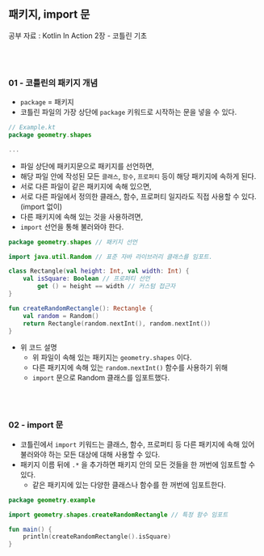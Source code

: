 ## 패키지, import 문

공부 자료 : Kotlin In Action 2장 - 코틀린 기초

<br></br>

### 01 - 코틀린의 패키지 개념

- `package` = 패키지
- 코틀린 파일의 가장 상단에 `package` 키워드로 시작하는 문을 넣을 수 있다.
~~~kotlin
// Example.kt
package geometry.shapes

...
~~~
- 파일 상단에 패키지문으로 패키지를 선언하면,
- 해당 파일 안에 작성된 모든 `클래스`, `함수`, `프로퍼티` 등이 해당 패키지에 속하게 된다.
- 서로 다른 파일이 같은 패키지에 속해 있으면,
- 서로 다른 파일에서 정의한 클래스, 함수, 프로퍼티 일지라도 직접 사용할 수 있다.(import 없이)
- 다른 패키지에 속해 있는 것을 사용하려면,
- `import` 선언을 통해 불러와야 한다.
~~~kotlin
package geometry.shapes // 패키지 선언

import java.util.Random // 표준 자바 라이브러리 클래스를 임포트.

class Rectangle(val height: Int, val width: Int) {
    val isSquare: Boolean // 프로퍼티 선언
        get () = height == width // 커스텀 접근자
}

fun createRandomRectangle(): Rectangle {
    val random = Random()
    return Rectangle(random.nextInt(), random.nextInt())
}
~~~
- 위 코드 설명
  - 위 파일이 속해 있는 패키지는 `geometry.shapes` 이다.
  - 다른 패키지에 속해 있는 `random.nextInt()` 함수를 사용하기 위해
  - `import` 문으로 Random 클래스를 임포트했다.

<br></br>

### 02 - import 문

- 코틀린에서 `import` 키워드는 클래스, 함수, 프로퍼티 등 다른 패키지에 속해 있어 불러와야 하는 모든 대상에 대해 사용할 수 있다.
- 패키지 이름 뒤에 `.*` 을 추가하면 패키지 안의 모든 것들을 한 꺼번에 임포트할 수 있다.
  - 같은 패키지에 있는 다양한 클래스나 함수를 한 꺼번에 임포트한다.
~~~kotlin
package geometry.example

import geometry.shapes.createRandomRectangle // 특정 함수 임포트

fun main() {
    println(createRandomRectangle().isSquare)
}
~~~